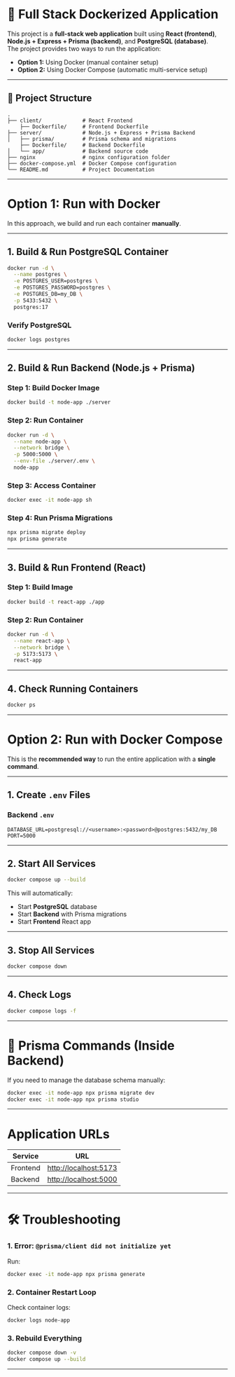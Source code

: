 # 🚀 Full Stack Dockerized Application

This project is a **full-stack web application** built using **React (frontend)**, **Node.js + Express + Prisma (backend)**, and **PostgreSQL (database)**.  
The project provides two ways to run the application:

- **Option 1:** Using Docker (manual container setup)  
- **Option 2:** Using Docker Compose (automatic multi-service setup)

---

## 📂 Project Structure

```
.
├── client/             # React Frontend
    ├── Dockerfile/     # Frontend Dockerfile
├── server/             # Node.js + Express + Prisma Backend
│   ├── prisma/         # Prisma schema and migrations
    ├── Dockerfile/     # Backend Dockerfile
│   └── app/            # Backend source code
├── nginx               # nginx configuration folder
├── docker-compose.yml  # Docker Compose configuration
└── README.md           # Project Documentation
```

---

# Option 1: Run with Docker

In this approach, we build and run each container **manually**.

---

## **1️. Build & Run PostgreSQL Container**

```bash
docker run -d \
  --name postgres \
  -e POSTGRES_USER=postgres \
  -e POSTGRES_PASSWORD=postgres \
  -e POSTGRES_DB=my_DB \
  -p 5433:5432 \
  postgres:17
```

### **Verify PostgreSQL**

```bash
docker logs postgres
```

---

## **2️. Build & Run Backend (Node.js + Prisma)**

### **Step 1: Build Docker Image**

```bash
docker build -t node-app ./server
```

### **Step 2: Run Container**

```bash
docker run -d \
  --name node-app \
  --network bridge \
  -p 5000:5000 \
  --env-file ./server/.env \
  node-app
```

### **Step 3: Access Container**

```bash
docker exec -it node-app sh
```

### **Step 4: Run Prisma Migrations**

```bash
npx prisma migrate deploy
npx prisma generate
```

---

## **3️. Build & Run Frontend (React)**

### **Step 1: Build Image**

```bash
docker build -t react-app ./app
```

### **Step 2: Run Container**

```bash
docker run -d \
  --name react-app \
  --network bridge \
  -p 5173:5173 \
  react-app
```

---

## **4️. Check Running Containers**

```bash
docker ps
```

---

# Option 2: Run with Docker Compose

This is the **recommended way** to run the entire application with a **single command**.

---

## **1️. Create `.env` Files**

### **Backend `.env`**

```env
DATABASE_URL=postgresql://<username>:<password>@postgres:5432/my_DB
PORT=5000
```

---

## **2️. Start All Services**

```bash
docker compose up --build
```

This will automatically:

* Start **PostgreSQL** database
* Start **Backend** with Prisma migrations
* Start **Frontend** React app

---

## **3️. Stop All Services**

```bash
docker compose down
```

---

## **4️. Check Logs**

```bash
docker compose logs -f
```

---

# 🔧 Prisma Commands (Inside Backend)

If you need to manage the database schema manually:

```bash
docker exec -it node-app npx prisma migrate dev
docker exec -it node-app npx prisma studio
```

---

# Application URLs

| Service    | URL                                            |
| ---------- | ---------------------------------------------- |
| Frontend   | [http://localhost:5173](http://localhost:5173) |
| Backend    | [http://localhost:5000](http://localhost:5000/api/v1) |

---

# 🛠 Troubleshooting

### **1. Error: `@prisma/client did not initialize yet`**

Run:

```bash
docker exec -it node-app npx prisma generate
```

### **2. Container Restart Loop**

Check container logs:

```bash
docker logs node-app
```

### **3. Rebuild Everything**

```bash
docker compose down -v
docker compose up --build
```

---
